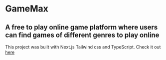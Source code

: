 
# GameMax

## A free to play online game platform where users can find games of different genres to play online

This project was built with Next.js Tailwind css and TypeScript.
Check it out [here]()


